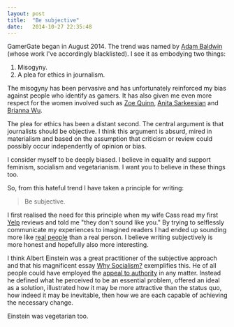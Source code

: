 ```yaml
---
layout: post
title:  "Be subjective"
date:   2014-10-27 22:35:48
---
```


GamerGate began in August 2014.
The trend was named by [Adam Baldwin][] (whose work I've accordingly blacklisted).
I see it as embodying two things:

1. Misogyny.
2. A plea for ethics in journalism.

[Adam Baldwin]: http://imdb.com/name/nm0000284

The misogyny has been pervasive and has unfortunately reinforced my bias against people who identify as gamers.
It has also given me even more respect for the women involved such as [Zoe Quinn][], [Anita Sarkeesian][] and [Brianna Wu][].

[Zoe Quinn]: http://quinnspiracy.com
[Anita Sarkeesian]: http://feministfrequency.com
[Brianna Wu]: http://revolution60.com

The plea for ethics has been a distant second.
The central argument is that journalists should be objective.
I think this argument is absurd, mired in materialism and based on the assumption that criticism or review could possibly occur independently of opinion or bias.

I consider myself to be deeply biased.
I believe in equality and support feminism, socialism and vegetarianism.
I want you to believe in these things too.

So, from this hateful trend I have taken a principle for writing:

> Be subjective.

I first realised the need for this principle when my wife Cass read my first [Yelp][] reviews and told me "they don't sound like you."
By trying to selflessly communicate my experiences to imagined readers I had ended up sounding more like [real people][] than a real person.
I believe writing subjectively is more honest and hopefully also more interesting.

[Yelp]: http://yelp.com/user_details_reviews_self?userid=3AYOIgsYChLVgyI1TIcgrw
[real people]: http://officialblog.yelp.com/2011/06/yelp-and-the-1990-rule.html

I think Albert Einstein was a great practitioner of the subjective approach and that his magnificent essay [Why Socialism?][] exemplifies this.
He of all people could have employed the [appeal to authority][] in any matter.
Instead he defined what he perceived to be an essential problem, offered an ideal as a solution, illustrated how it may be more attractive than the status quo, how indeed it may be inevitable, then how we are each capable of achieving the necessary change.

[Why Socialism?]: http://monthlyreview.org/2009/05/01/why-socialism
[appeal to authority]: https://yourlogicalfallacyis.com/appeal-to-authority

Einstein was vegetarian too.